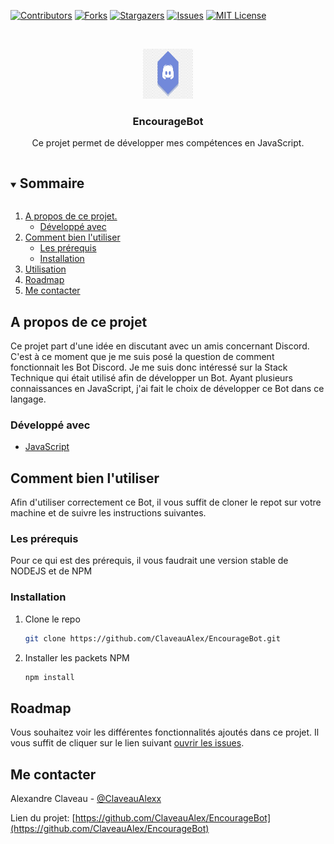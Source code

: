 [![Contributors][contributors-shield]][contributors-url]
[![Forks][forks-shield]][forks-url]
[![Stargazers][stars-shield]][stars-url]
[![Issues][issues-shield]][issues-url]
[![MIT License][license-shield]][license-url]
<!-- [![LinkedIn][linkedin-shield]][linkedin-url] -->



<!-- PROJECT LOGO -->
<br />
<p align="center">
  <a href="https://github.com/ClaveauAlex/EncourageBot">
    <img src="images/bot.png" alt="Logo" width="80" height="80">
  </a>

  <h3 align="center">EncourageBot</h3>

  <p align="center">
    Ce projet permet de développer mes compétences en JavaScript.
    <!-- <br />
    <a href="https://github.com/github_username/repo_name"><strong>Explore the docs »</strong></a>
    <br />
    <br />
    <a href="https://github.com/github_username/repo_name">View Demo</a>
    ·
    <a href="https://github.com/github_username/repo_name/issues">Report Bug</a>
    ·
    <a href="https://github.com/github_username/repo_name/issues">Request Feature</a> -->
  </p>
</p>



<!-- TABLE OF CONTENTS -->
<details open="open">
  <summary><h2 style="display: inline-block">Sommaire</h2></summary>
  <ol>
    <li>
      <a href="#about-the-project">A propos de ce projet.</a>
      <ul>
        <li><a href="#built-with">Développé avec</a></li>
      </ul>
    </li>
    <li>
      <a href="#getting-started">Comment bien l'utiliser</a>
      <ul>
        <li><a href="#prerequisites">Les prérequis</a></li>
        <li><a href="#installation">Installation</a></li>
      </ul>
    </li>
    <li><a href="#usage">Utilisation</a></li>
    <li><a href="#roadmap">Roadmap</a></li>
    <!-- <li><a href="#contributing">Contributions</a></li>
    <li><a href="#license">License</a></li> -->
    <li><a href="#contact">Me contacter</a></li>
    <!-- <li><a href="#acknowledgements">Acknowledgements</a></li> -->
  </ol>
</details>



<!-- A propos de ce projet -->
## A propos de ce projet

<!-- [![Product Name Screen Shot][product-screenshot]](https://example.com) -->
Ce projet part d'une idée en discutant avec un amis concernant Discord. C'est à ce moment que je me suis posé la question de comment fonctionnait les Bot Discord. Je me suis donc intéressé sur la Stack Technique qui était utilisé afin de développer un Bot. Ayant plusieurs connaissances en JavaScript, j'ai fait le choix de développer ce Bot dans ce langage. 

<!-- Here's a blank template to get started:
**To avoid retyping too much info. Do a search and replace with your text editor for the following:**
`github_username`, `repo_name`, `twitter_handle`, `email`, `project_title`, `project_description` -->


### Développé avec

* [JavaScript](https://developer.mozilla.org/fr/docs/Web/JavaScript)
<!-- * []()
* []() -->



<!-- GETTING STARTED -->
## Comment bien l'utiliser

Afin d'utiliser correctement ce Bot, il vous suffit de cloner le repot sur votre machine et de suivre les instructions suivantes. 

### Les prérequis

Pour ce qui est des prérequis, il vous faudrait une version stable de NODEJS et de NPM
<!-- * npm
  ```sh
  npm install npm@latest -g
  ``` -->

### Installation

1. Clone le repo
   ```sh
   git clone https://github.com/ClaveauAlex/EncourageBot.git
   ```
2. Installer les packets NPM
   ```sh
   npm install
   ```



<!-- USAGE EXAMPLES -->
<!-- ## Utilisation

Use this space to show useful examples of how a project can be used. Additional screenshots, code examples and demos work well in this space. You may also link to more resources.

_For more examples, please refer to the [Documentation](https://example.com)_ -->



<!-- ROADMAP -->
## Roadmap

Vous souhaitez voir les différentes fonctionnalités ajoutés dans ce projet. Il vous suffit de cliquer sur le lien suivant [ouvrir les issues](https://github.com/ClaveauAlex/EncourageBot/issues).

<!-- CONTRIBUTING -->
<!-- ## Contributing

Contributions are what make the open source community such an amazing place to be learn, inspire, and create. Any contributions you make are **greatly appreciated**.

1. Fork the Project
2. Create your Feature Branch (`git checkout -b feature/AmazingFeature`)
3. Commit your Changes (`git commit -m 'Add some AmazingFeature'`)
4. Push to the Branch (`git push origin feature/AmazingFeature`)
5. Open a Pull Request -->



<!-- LICENSE -->
<!-- ## License

Distributed under the MIT License. See `LICENSE` for more information.
 -->


<!-- CONTACT -->
## Me contacter

Alexandre Claveau - [@ClaveauAlexx](https://twitter.com/ClaveauAlexx) 
<!-- - email -->

Lien du projet: [https://github.com/ClaveauAlex/EncourageBot](https://github.com/ClaveauAlex/EncourageBot)



<!-- ACKNOWLEDGEMENTS -->
<!-- ## Acknowledgements

* []()
* []()
* []() -->





<!-- MARKDOWN LINKS & IMAGES -->
<!-- https://www.markdownguide.org/basic-syntax/#reference-style-links -->
[contributors-shield]: https://img.shields.io/github/contributors/ClaveauAlex/repo.svg?style=for-the-badge
[contributors-url]: https://github.com/ClaveauAlex/EncourageBot/graphs/contributors
[forks-shield]: https://img.shields.io/github/forks/ClaveauAlex/repo.svg?style=for-the-badge
[forks-url]: https://github.com/ClaveauAlex/EncourageBot/network/members
[stars-shield]: https://img.shields.io/github/stars/ClaveauAlex/repo.svg?style=for-the-badge
[stars-url]: https://github.com/ClaveauAlex/EncourageBot/stargazers
[issues-shield]: https://img.shields.io/github/issues/ClaveauAlexClaveauAlex/repo.svg?style=for-the-badge
[issues-url]: https://github.com/ClaveauAlex/EncourageBot/issues
[license-shield]: https://img.shields.io/github/license/ClaveauAlex/repo.svg?style=for-the-badge
[license-url]: https://github.com/ClaveauAlex/EncourageBot/blob/master/LICENSE.txt
<!-- [linkedin-shield]: https://img.shields.io/badge/-LinkedIn-black.svg?style=for-the-badge&logo=linkedin&colorB=555
[linkedin-url]: https://linkedin.com/in/ClaveauAlex -->